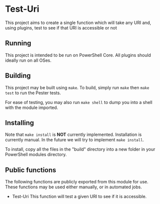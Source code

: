 # Test-Uri
This project aims to create a single function which will take any URI and, using plugins, test to see if that URI is accessible or not


## Running
This project is intended to be run on PowerShell Core.  All plugins should ideally run on all OSes.


## Building
This project may be built using `make`.  To build, simply run `make` then `make test` to run the Pester tests.

For ease of testing, you may also run `make shell` to dump you into a shell with the module imported.


## Installing
Note that `make install` is **NOT** currently implemented.  Installation is currently manual.  In the future we will try to implement `make install`.

To install, copy all the files in the "build" directory into a new folder in your PowerShell modules directory.


## Public functions
The following functions are publicly exported from this module for use.  These functions may be used either manually, or in automated jobs.

* Test-Uri
  This function will test a given URI to see if it is accessible.

